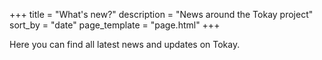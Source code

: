 +++
title = "What's new?"
description = "News around the Tokay project"
sort_by = "date"
page_template = "page.html"
+++

Here you can find all latest news and updates on Tokay.
